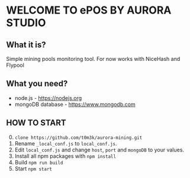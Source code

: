 # WELCOME TO ePOS BY AURORA STUDIO

## What it is?

Simple mining pools monitoring tool. For now works with NiceHash and Flypool

## What you need?

- node.js - https://nodejs.org
- mongoDB database - https://www.mongodb.com

## HOW TO START

0. `clone https://github.com/t0m3k/aurora-mining.git`
1. Rename `_local_conf.js` to `local_conf.js`.
2. Edit `local_conf.js` and change `host`, `port` and `mongoDB` to your values.
3. Install all npm packages with `npm install`
4. Build `npm run build`
5. Start `npm start`

